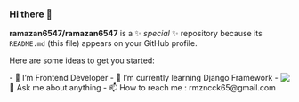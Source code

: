 ### Hi there 👋


**ramazan6547/ramazan6547** is a ✨ _special_ ✨ repository because its `README.md` (this file) appears on your GitHub profile.

Here are some ideas to get you started:

<div style="display : flex; ">
  <div>
  - 🔭 I’m Frontend Developer
- 🌱 I’m currently learning Django Framework
- 💬 Ask me about anything
- 📫 How to reach me : rmzncck65@gmail.com 
</div>
  <div>
   <img src="https://www.interviewbit.com/blog/wp-content/uploads/2021/06/What-is-Full-Stack-Developer.png">
  </div>
</div>

